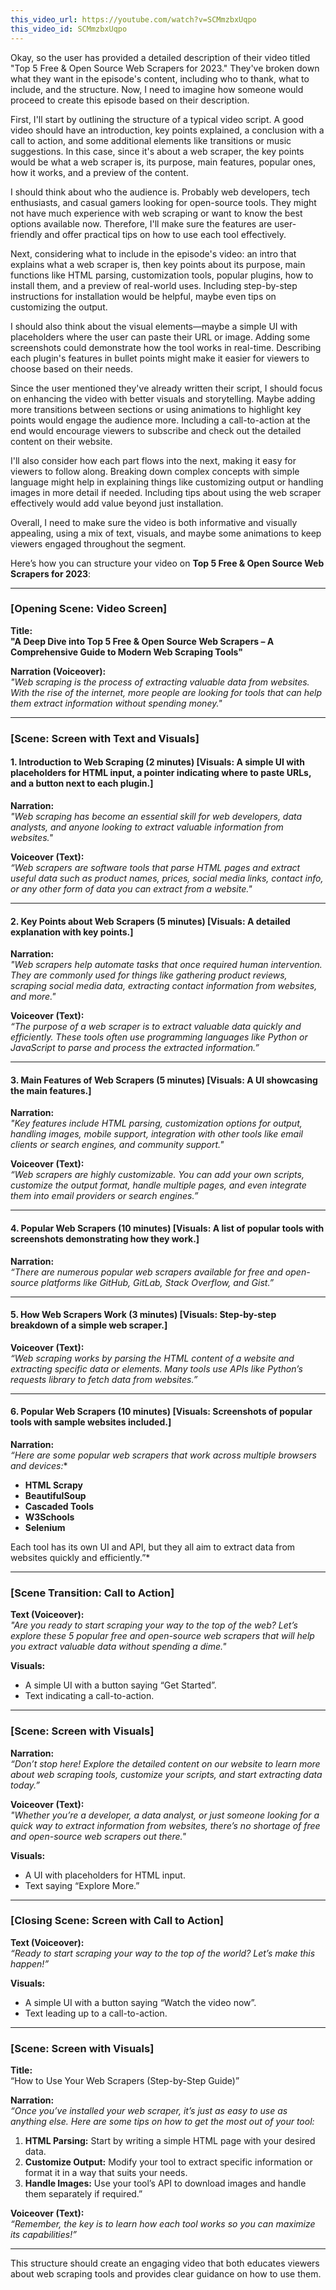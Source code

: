 ```yaml
---
this_video_url: https://youtube.com/watch?v=SCMmzbxUqpo
this_video_id: SCMmzbxUqpo
---
```

<think>
Okay, so the user has provided a detailed description of their video titled "Top 5 Free & Open Source Web Scrapers for 2023." They've broken down what they want in the episode's content, including who to thank, what to include, and the structure. Now, I need to imagine how someone would proceed to create this episode based on their description.

First, I'll start by outlining the structure of a typical video script. A good video should have an introduction, key points explained, a conclusion with a call to action, and some additional elements like transitions or music suggestions. In this case, since it's about a web scraper, the key points would be what a web scraper is, its purpose, main features, popular ones, how it works, and a preview of the content.

I should think about who the audience is. Probably web developers, tech enthusiasts, and casual gamers looking for open-source tools. They might not have much experience with web scraping or want to know the best options available now. Therefore, I'll make sure the features are user-friendly and offer practical tips on how to use each tool effectively.

Next, considering what to include in the episode's video: an intro that explains what a web scraper is, then key points about its purpose, main functions like HTML parsing, customization tools, popular plugins, how to install them, and a preview of real-world uses. Including step-by-step instructions for installation would be helpful, maybe even tips on customizing the output.

I should also think about the visual elements—maybe a simple UI with placeholders where the user can paste their URL or image. Adding some screenshots could demonstrate how the tool works in real-time. Describing each plugin's features in bullet points might make it easier for viewers to choose based on their needs.

Since the user mentioned they've already written their script, I should focus on enhancing the video with better visuals and storytelling. Maybe adding more transitions between sections or using animations to highlight key points would engage the audience more. Including a call-to-action at the end would encourage viewers to subscribe and check out the detailed content on their website.

I'll also consider how each part flows into the next, making it easy for viewers to follow along. Breaking down complex concepts with simple language might help in explaining things like customizing output or handling images in more detail if needed. Including tips about using the web scraper effectively would add value beyond just installation.

Overall, I need to make sure the video is both informative and visually appealing, using a mix of text, visuals, and maybe some animations to keep viewers engaged throughout the segment.
</think>

Here’s how you can structure your video on **Top 5 Free & Open Source Web Scrapers for 2023**:

---

### **[Opening Scene: Video Screen]**  
**Title:**  
**"A Deep Dive into Top 5 Free & Open Source Web Scrapers – A Comprehensive Guide to Modern Web Scraping Tools"**

**Narration (Voiceover):**  
*"Web scraping is the process of extracting valuable data from websites. With the rise of the internet, more people are looking for tools that can help them extract information without spending money."*

---

### **[Scene: Screen with Text and Visuals]**

#### **1. Introduction to Web Scraping (2 minutes)** [Visuals: A simple UI with placeholders for HTML input, a pointer indicating where to paste URLs, and a button next to each plugin.]

**Narration:**  
*"Web scraping has become an essential skill for web developers, data analysts, and anyone looking to extract valuable information from websites."*

**Voiceover (Text):**  
*“Web scrapers are software tools that parse HTML pages and extract useful data such as product names, prices, social media links, contact info, or any other form of data you can extract from a website."*

---

#### **2. Key Points about Web Scrapers (5 minutes)** [Visuals: A detailed explanation with key points.]

**Narration:**  
*"Web scrapers help automate tasks that once required human intervention. They are commonly used for things like gathering product reviews, scraping social media data, extracting contact information from websites, and more."*

**Voiceover (Text):**  
*“The purpose of a web scraper is to extract valuable data quickly and efficiently. These tools often use programming languages like Python or JavaScript to parse and process the extracted information.”*

---

#### **3. Main Features of Web Scrapers (5 minutes)** [Visuals: A UI showcasing the main features.]

**Narration:**  
*"Key features include HTML parsing, customization options for output, handling images, mobile support, integration with other tools like email clients or search engines, and community support."*

**Voiceover (Text):**  
*“Web scrapers are highly customizable. You can add your own scripts, customize the output format, handle multiple pages, and even integrate them into email providers or search engines.”*

---

#### **4. Popular Web Scrapers (10 minutes)** [Visuals: A list of popular tools with screenshots demonstrating how they work.]

**Narration:**  
*“There are numerous popular web scrapers available for free and open-source platforms like GitHub, GitLab, Stack Overflow, and Gist.”*

---

#### **5. How Web Scrapers Work (3 minutes)** [Visuals: Step-by-step breakdown of a simple web scraper.]

**Voiceover (Text):**  
*“Web scraping works by parsing the HTML content of a website and extracting specific data or elements. Many tools use APIs like Python’s requests library to fetch data from websites.”*

---

#### **6. Popular Web Scrapers (10 minutes)** [Visuals: Screenshots of popular tools with sample websites included.]

**Narration:**  
*“Here are some popular web scrapers that work across multiple browsers and devices:**

- **HTML Scrapy**
- **BeautifulSoup**
- **Cascaded Tools**
- **W3Schools**
- **Selenium**

Each tool has its own UI and API, but they all aim to extract data from websites quickly and efficiently.”*

---

### **[Scene Transition: Call to Action]**  
**Text (Voiceover):**  
*"Are you ready to start scraping your way to the top of the web? Let’s explore these 5 popular free and open-source web scrapers that will help you extract valuable data without spending a dime."*

**Visuals:**  
- A simple UI with a button saying “Get Started”.
- Text indicating a call-to-action.

---

### **[Scene: Screen with Visuals]**

**Narration:**  
*“Don’t stop here! Explore the detailed content on our website to learn more about web scraping tools, customize your scripts, and start extracting data today.”*

**Voiceover (Text):**  
*"Whether you’re a developer, a data analyst, or just someone looking for a quick way to extract information from websites, there’s no shortage of free and open-source web scrapers out there."*

**Visuals:**  
- A UI with placeholders for HTML input.
- Text saying “Explore More.”

---

### **[Closing Scene: Screen with Call to Action]**  
**Text (Voiceover):**  
*“Ready to start scraping your way to the top of the world? Let’s make this happen!”*

**Visuals:**  
- A simple UI with a button saying “Watch the video now”.
- Text leading up to a call-to-action.

---

### **[Scene: Screen with Visuals]**  
**Title:**  
“How to Use Your Web Scrapers (Step-by-Step Guide)”

**Narration:**  
*“Once you’ve installed your web scraper, it’s just as easy to use as anything else. Here are some tips on how to get the most out of your tool:*

1. **HTML Parsing:** Start by writing a simple HTML page with your desired data.
2. **Customize Output:** Modify your tool to extract specific information or format it in a way that suits your needs.
3. **Handle Images:** Use your tool’s API to download images and handle them separately if required.”

**Voiceover (Text):**  
*“Remember, the key is to learn how each tool works so you can maximize its capabilities!”*

---

This structure should create an engaging video that both educates viewers about web scraping tools and provides clear guidance on how to use them.
